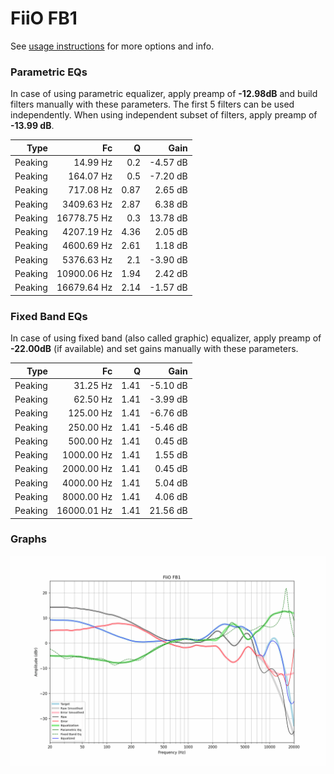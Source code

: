 # FiiO FB1
See [usage instructions](https://github.com/jaakkopasanen/AutoEq#usage) for more options and info.

### Parametric EQs
In case of using parametric equalizer, apply preamp of **-12.98dB** and build filters manually
with these parameters. The first 5 filters can be used independently.
When using independent subset of filters, apply preamp of **-13.99 dB**.

| Type    | Fc          |    Q | Gain     |
|--------:|------------:|-----:|---------:|
| Peaking | 14.99 Hz    | 0.2  | -4.57 dB |
| Peaking | 164.07 Hz   | 0.5  | -7.20 dB |
| Peaking | 717.08 Hz   | 0.87 | 2.65 dB  |
| Peaking | 3409.63 Hz  | 2.87 | 6.38 dB  |
| Peaking | 16778.75 Hz | 0.3  | 13.78 dB |
| Peaking | 4207.19 Hz  | 4.36 | 2.05 dB  |
| Peaking | 4600.69 Hz  | 2.61 | 1.18 dB  |
| Peaking | 5376.63 Hz  | 2.1  | -3.90 dB |
| Peaking | 10900.06 Hz | 1.94 | 2.42 dB  |
| Peaking | 16679.64 Hz | 2.14 | -1.57 dB |

### Fixed Band EQs
In case of using fixed band (also called graphic) equalizer, apply preamp of **-22.00dB**
(if available) and set gains manually with these parameters.

| Type    | Fc          |    Q | Gain     |
|--------:|------------:|-----:|---------:|
| Peaking | 31.25 Hz    | 1.41 | -5.10 dB |
| Peaking | 62.50 Hz    | 1.41 | -3.99 dB |
| Peaking | 125.00 Hz   | 1.41 | -6.76 dB |
| Peaking | 250.00 Hz   | 1.41 | -5.46 dB |
| Peaking | 500.00 Hz   | 1.41 | 0.45 dB  |
| Peaking | 1000.00 Hz  | 1.41 | 1.55 dB  |
| Peaking | 2000.00 Hz  | 1.41 | 0.45 dB  |
| Peaking | 4000.00 Hz  | 1.41 | 5.04 dB  |
| Peaking | 8000.00 Hz  | 1.41 | 4.06 dB  |
| Peaking | 16000.01 Hz | 1.41 | 21.56 dB |

### Graphs
![](./FiiO%20FB1.png)